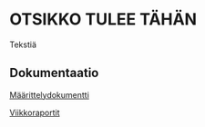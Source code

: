 # OTSIKKO TULEE TÄHÄN

Tekstiä

## Dokumentaatio

[Määrittelydokumentti](https://github.com/ilrm123/tiralabra-harjoitustyo/blob/main/dokumentaatio/maarittelydokumentti.md)

[Viikkoraportit](https://github.com/ilrm123/tiralabra-harjoitustyo/blob/main/dokumentaatio/viikkoraportti_1.md)

